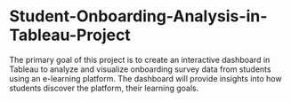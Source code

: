 # Student-Onboarding-Analysis-in-Tableau-Project
The primary goal of this project is to create an interactive dashboard in Tableau to analyze and visualize onboarding survey data from students using an e-learning platform. The dashboard will provide insights into how students discover the platform, their learning goals.
